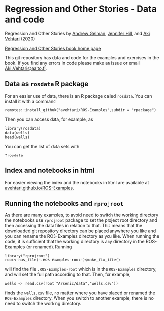 # Regression and Other Stories - Data and code

Regression and Other Stories by [Andrew Gelman](http://www.stat.columbia.edu/~gelman/), [Jennifer Hill](https://steinhardt.nyu.edu/people/jennifer-hill), and [Aki Vehtari](https://users.aalto.fi/~ave/) (2020)

[Regression and Other Stories book home page](http://www.stat.columbia.edu/~gelman/regression/)

This git repository has data and code for the examples and exercises in the book. If you find any errors in code please make an issue or email [Aki.Vehtari@aalto.fi](mailto:Aki.Vehtari@aalto.fi).

## Data as `rosdata` R package

For an easier use of data, there is an R package called `rosdata`. You can install it with a command
```
remotes::install_github("avehtari/ROS-Examples",subdir = "rpackage")
```
Then you can access data, for example, as
```
library(rosdata)
data(wells)
head(wells)
```
You can get the list of data sets with
```
?rosdata
```

## Index and notebooks in html

For easier viewing the index and the notebooks in html are available at [avehtari.github.io/ROS-Examples](https://avehtari.github.io/ROS-Examples/).

## Running the notebooks and `rprojroot`

As there are many examples, to avoid need to switch the working directory the notebooks use `rprojroot` package to set the project root directory and then accessing the data files in relation to that. This means that the downloaded git repository directory can be placed anywhere you like and you can rename the ROS-Examples directory as you like. When running the code, it is sufficient that the working directory is any directory in the ROS-Examples (or renamed). Running
```
library("rprojroot")
root<-has_file(".ROS-Examples-root")$make_fix_file()
```
will find the file `.ROS-Examples-root` which is in the `ROS-Examples` directory, and will set the full path according to that. Then, for example,
```
wells <- read.csv(root("Arsenic/data","wells.csv"))
```
finds the `wells.csv` file, no matter where you have placed or renamed the `ROS-Examples` directory. When you switch to another example, there is no need to switch the working directory.

